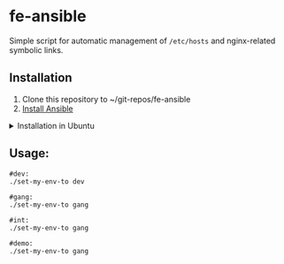 # fe-ansible

Simple script for automatic management of `/etc/hosts` and nginx-related symbolic links.

## Installation

1. Clone this repository to ~/git-repos/fe-ansible
2. [Install Ansible](http://docs.ansible.com/ansible/latest/intro_installation.html)
<details>
  <summary>Installation in Ubuntu</summary>
  
```
sudo apt-get update
sudo apt-get install software-properties-common
sudo apt-add-repository ppa:ansible/ansible
sudo apt-get update
sudo apt-get install ansible
```
</details>
  

## Usage:

```
#dev:
./set-my-env-to dev

#gang:
./set-my-env-to gang

#int:
./set-my-env-to gang

#demo:
./set-my-env-to gang
```
